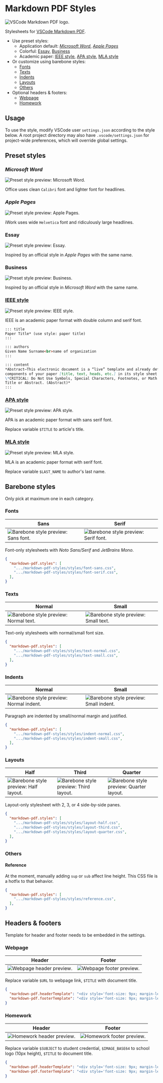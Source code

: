 # Markdown PDF Styles

![VSCode Markdown PDF logo.](https://github.com/yzane/vscode-markdown-pdf/raw/master/images/icon.png)

Stylesheets for [VSCode Markdown PDF](https://github.com/yzane/vscode-markdown-pdf/).

- Use preset styles:
  - Application default: [*Microsoft Word*](#microsoft-word), [*Apple Pages*](#apple-pages)
  - Colorful: [Essay](#essay), [Business](#business)
  - Academic paper: [IEEE style](#ieee-style), [APA style](#apa-style), [MLA style](#mla-style)
- Or customize using barebone styles:
  - [Fonts](#fonts)
  - [Texts](#texts)
  - [Indents](#indents)
  - [Layouts](#layouts)
  - [Others](#others)
- Optional headers & footers:
  - [Webpage](#webpage)
  - [Homework](#homework)

## Usage

To use the style, modify VSCode user `settings.json` according to the style
below. A root project directory may also have `.vscode/settings.json` for
project-wide preferences, which will override global settings.

## Preset styles

### *Microsoft Word*

![Preset style preview: Microsoft Word.](https://github.com/hendraanggrian/markdown-pdf-styles/raw/assets/style_word.png)

Office uses clean `Calibri` font and lighter font for headlines.

### *Apple Pages*

![Preset style preview: Apple Pages.](https://github.com/hendraanggrian/markdown-pdf-styles/raw/assets/style_pages.png)

iWork uses wide `Helvetica` font and ridiculously large headlines.

### Essay

![Preset style preview: Essay.](https://github.com/hendraanggrian/markdown-pdf-styles/raw/assets/style_essay.png)

Inspired by an official style in *Apple Pages* with the same name.

### Business

![Preset style preview: Business.](https://github.com/hendraanggrian/markdown-pdf-styles/raw/assets/style_business.png)

Inspired by an official style in *Microsoft Word* with the same name.

### [IEEE style](https://www.ieee.org/conferences/publishing/templates.html)

![Preset style preview: IEEE style.](https://github.com/hendraanggrian/markdown-pdf-styles/raw/assets/style_ieee.png)

IEEE is an academic paper format with double column and serif font.

```markdown
::: title
Paper Title* (use style: paper title)
:::

::: authors
Given Name Surname<br>name of organization
:::

::: content
*Abstract—This electronic document is a “live” template and already defines the
components of your paper [title, text, heads, etc.] in its style sheet.
\*CRITICAL: Do Not Use Symbols, Special Characters, Footnotes, or Math in Paper
Title or Abstract. (Abstract)*
:::
```

### [APA style](https://apastyle.apa.org/style-grammar-guidelines/paper-format/)

![Preset style preview: APA style.](https://github.com/hendraanggrian/markdown-pdf-styles/raw/assets/style_apa.png)

APA is an academic paper format with sans serif font.

Replace variable `$TITLE` to article's title.

### [MLA style](https://style.mla.org/mla-format/)

![Preset style preview: MLA style.](https://github.com/hendraanggrian/markdown-pdf-styles/raw/assets/style_mla.png)

MLA is an academic paper format with serif font.

Replace variable `$LAST_NAME` to author's last name.

## Barebone styles

Only pick at maximum one in each category.

### Fonts

| Sans | Serif |
| --- | --- |
| ![Barebone style preview: Sans font.](https://github.com/hendraanggrian/markdown-pdf-styles/raw/assets/styles_font_sans.png) | ![Barebone style preview: Serif font.](https://github.com/hendraanggrian/markdown-pdf-styles/raw/assets/styles_font_serif.png) |

Font-only stylesheets with *Noto Sans/Serif* and *JetBrains Mono*.

```json
{
  "markdown-pdf.styles": [
    ".../markdown-pdf-styles/styles/font-sans.css",
    ".../markdown-pdf-styles/styles/font-serif.css",
  ],
}
```

### Texts

| Normal | Small |
| --- | --- |
| ![Barebone style preview: Normal text.](https://github.com/hendraanggrian/markdown-pdf-styles/raw/assets/styles_text_normal.png) | ![Barebone style preview: Small text.](https://github.com/hendraanggrian/markdown-pdf-styles/raw/assets/styles_text_small.png) |

Text-only stylesheets with normal/small font size.

```json
{
  "markdown-pdf.styles": [
    ".../markdown-pdf-styles/styles/text-normal.css",
    ".../markdown-pdf-styles/styles/text-small.css",
  ],
}
```

### Indents

| Normal | Small |
| --- | --- |
| ![Barebone style preview: Normal indent.](https://github.com/hendraanggrian/markdown-pdf-styles/raw/assets/styles_indent_normal.png) | ![Barebone style preview: Small indent.](https://github.com/hendraanggrian/markdown-pdf-styles/raw/assets/styles_indent_small.png) |

Paragraph are indented by small/normal margin and justified.

```json
{
  "markdown-pdf.styles": [
    ".../markdown-pdf-styles/styles/indent-normal.css",
    ".../markdown-pdf-styles/styles/indent-small.css",
  ],
}
```

### Layouts

| Half | Third | Quarter |
| --- | --- | --- |
| ![Barebone style preview: Half layout.](https://github.com/hendraanggrian/markdown-pdf-styles/raw/assets/styles_layout_half.png) | ![Barebone style preview: Third layout.](https://github.com/hendraanggrian/markdown-pdf-styles/raw/assets/styles_layout_third.png) | ![Barebone style preview: Quarter layout.](https://github.com/hendraanggrian/markdown-pdf-styles/raw/assets/styles_layout_quarter.png) |

Layout-only stylesheet with 2, 3, or 4 side-by-side panes.

```json
{
  "markdown-pdf.styles": [
    ".../markdown-pdf-styles/styles/layout-half.css",
    ".../markdown-pdf-styles/styles/layout-third.css",
    ".../markdown-pdf-styles/styles/layout-quarter.css",
  ],
}
```

### Others

#### Reference

At the moment, manually adding `sup` or `sub` affect line height. This CSS file
is a hotfix to that behavior.

```json
{
  "markdown-pdf.styles": [
    ".../markdown-pdf-styles/styles/reference.css",
  ],
}
```

## Headers & footers

Template for header and footer needs to be embedded in the settings.

### Webpage

| Header | Footer |
| --- | --- |
| ![Webpage header preview.](https://github.com/hendraanggrian/markdown-pdf-styles/raw/assets/header_webpage.png) | ![Webpage footer preview.](https://github.com/hendraanggrian/markdown-pdf-styles/raw/assets/footer_webpage.png) |

Replace variable `$URL` to webpage link, `$TITLE` with document title.

```json
{
  "markdown-pdf.headerTemplate": "<div style='font-size: 9px; margin-left: 1cm; margin-right: 1cm;'> <span>$URL</span> </div>",
  "markdown-pdf.footerTemplate": "<div style='font-size: 9px; margin-left: 1cm;'> <span>$TITLE</span> </div> <div style='font-size: 9px; margin-left: auto; margin-right: 1cm;'> <span class='pageNumber'></span> / <span class='totalPages'></span> </div>",
}
```

### Homework

| Header | Footer |
| --- | --- |
| ![Homework header preview.](https://github.com/hendraanggrian/markdown-pdf-styles/raw/assets/header_homework.png) | ![Homework footer preview.](https://github.com/hendraanggrian/markdown-pdf-styles/raw/assets/footer_homework.png) |

Replace variable `$SUBJECT` to student credential, `$IMAGE_BASE64` to school
logo (10px height), `$TITLE` to document title.

```json
{
  "markdown-pdf.headerTemplate": "<div style='font-size: 9px; margin-left: 1cm;'> <span>$SUBJECT</span> </div> <div style='margin-left: auto; margin-right: 1cm;'> <img src='$IMAGE_BASE64'> </div>",
  "markdown-pdf.footerTemplate": "<div style='font-size: 9px; margin-left: 1cm;'> <span>$TITLE</span> </div> <div style='font-size: 9px; margin-left: auto; margin-right: 1cm;'> <span class='pageNumber'></span> / <span class='totalPages'></span> </div>",
}
```

